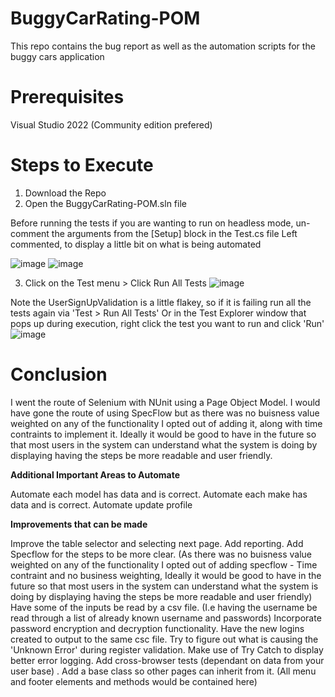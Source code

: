 # BuggyCarRating-POM

This repo contains the bug report as well as the automation scripts for the buggy cars application

# Prerequisites 

Visual Studio 2022 (Community edition prefered)

# Steps to Execute
1. Download the Repo
2. Open the BuggyCarRating-POM.sln file

Before running the tests if you are wanting to run on headless mode, un-comment the arguments from the [Setup] block in the Test.cs file
Left commented, to display a little bit on what is being automated

![image](https://user-images.githubusercontent.com/47126256/226157136-abc57345-29c6-4027-81da-3a5579ae89d7.png)
![image](https://user-images.githubusercontent.com/47126256/226157177-f637eebb-df9c-4416-b610-58644f925f0b.png)


3. Click on the Test menu > Click Run All Tests
![image](https://user-images.githubusercontent.com/47126256/226156820-be88c645-a709-481e-a17c-b9ea7325df09.png)

Note the UserSignUpValidation is a little flakey, so if it is failing run all the tests again via 'Test > Run All Tests'
Or in the Test Explorer window that pops up during execution, right click the test you want to run and click 'Run'
![image](https://user-images.githubusercontent.com/47126256/226157348-8b09945d-38b8-4699-bd8f-e953e7aad0eb.png)


# Conclusion
I went the route of Selenium with NUnit using a Page Object Model. I would have gone the route of using SpecFlow but as there was no buisness value weighted on any of the functionality I opted out of adding it, along with time contraints to implement it. Ideally it would be good to have in the future so that most users in the system can understand what the system is doing by displaying having the steps be more readable and user friendly.

**Additional Important Areas to Automate**

Automate each model has data and is correct.
Automate each make has data and is correct.
Automate update profile

**Improvements that can be made**

Improve the table selector and selecting next page.
Add reporting.
Add Specflow for the steps to be more clear. (As there was no buisness value weighted on any of the functionality I opted out of adding specflow - Time contraint and no business weighting, Ideally it would be good to have in the future so that most users in the system can understand what the system is doing by displaying having the steps be more readable and user friendly)
Have some of the inputs be read by a csv file. (I.e having the username be read through a list of already known username and passwords)
Incorporate password encryption and decryption functionality.
Have the new logins created to output to the same csc file.
Try to figure out what is causing the 'Unknown Error' during register validation.
Make use of Try Catch to display better error logging.
Add cross-browser tests (dependant on data from your user base) .
Add a base class so other pages can inherit from it. (All menu and footer elements and methods would be contained here)

 
